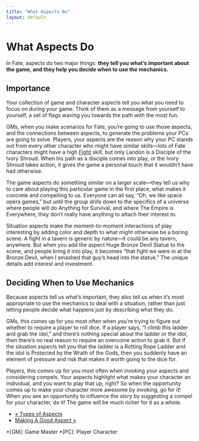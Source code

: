 ```yaml
---
title: "What Aspects Do"
layout: default
---
```


#  What Aspects Do

In Fate, aspects do two major things: **they tell you what’s important about
the game, and they help you decide when to use the mechanics.**

## Importance

Your collection of game and character aspects tell you what you need to focus
on during your game. Think of them as a message from yourself to yourself, a
set of flags waving you towards the path with the most fun.

GMs, when you make scenarios for Fate, you’re going to use those aspects, and
the connections between aspects, to generate the problems your PCs are going
to solve. Players, your aspects are the reason why your PC stands out from
every other character who might have similar skills—lots of Fate characters
might have a high [Fight](../../fate-core/fight) skill, but only
Landon is a <span class="aspect">Disciple of the Ivory Shroud</span>. When his path as
a disciple comes into play, or the Ivory Shroud takes action, it gives the
game a personal touch that it wouldn’t have had otherwise.

The game aspects do something similar on a larger scale—they tell us why to
care about playing this particular game in the first place, what makes it
concrete and compelling to us. Everyone can all say, “Oh, we like space opera
games,” but until the group drills down to the specifics of a universe where
people will do <span class="aspect">Anything for Survival</span>, and where
<span class="aspect">The Empire is Everywhere</span>, they don’t really have anything
to attach their interest to.

Situation aspects make the moment-to-moment interactions of play interesting
by adding color and depth to what might otherwise be a boring scene. A fight
in a tavern is generic by nature—it could be any tavern, anywhere. But when
you add the aspect <span class="aspect">Huge Bronze Devil Statue</span> to the scene,
and people bring it into play, it becomes “that fight we were in at the Bronze
Devil, when I smashed that guy’s head into the statue.” The unique details add
interest and investment.

## Deciding When to Use Mechanics

Because aspects tell us what’s important, they also tell us when it’s most
appropriate to use the mechanics to deal with a situation, rather than just
letting people decide what happens just by describing what they do.

GMs, this comes up for you most often when you’re trying to figure out whether
to require a player to roll dice. If a player says, “I climb this ladder and
grab the idol,” and there’s nothing special about the ladder or the idol, then
there’s no real reason to require an overcome action to grab it. But if the
situation aspects tell you that the ladder is a <span class="aspect">Rotting Rope
Ladder</span> and the idol is <span class="aspect">Protected by the Wrath of the
Gods</span>, then you suddenly have an element of pressure and risk that makes
it worth going to the dice for.

Players, this comes up for you most often when invoking your aspects and
considering compels. Your aspects highlight what makes your character an
individual, and you want to play that up, right? So when the opportunity comes
up to make your character more awesome by invoking, go for it! When you see an
opportunity to influence the story by suggesting a compel for your character,
do it! The game will be much richer for it as a whole.

  * [« Types of Aspects](/fate-srd/fate-core/types-aspects)
  * [Making A Good Aspect »](/fate-srd/fate-core/making-good-aspect)

  *[GM]: Game Master
  *[PC]: Player Character


